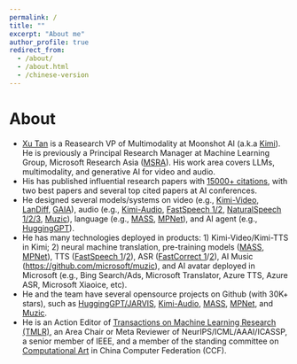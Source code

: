 ```yaml
---
permalink: /
title: ""
excerpt: "About me"
author_profile: true
redirect_from: 
  - /about/
  - /about.html
  - /chinese-version
---
```



# About
* [Xu Tan](https://scholar.google.com/citations?user=tob-U1oAAAAJ) is a Reasearch VP of Multimodality at Moonshot AI (a.k.a [Kimi](https://kimi.moonshot.cn/)). He is previously a Principal Research Manager at Machine Learning Group, Microsoft Research Asia ([MSRA](https://www.microsoft.com/en-us/research/lab/microsoft-research-asia/)). His work area covers LLMs, multimodality, and generative AI for video and audio. 
* His has published influential research papers with [15000+ citations](https://scholar.google.com/citations?user=tob-U1oAAAAJ), with two best papers and several top cited papers at AI conferences.
* He designed several models/systems on video (e.g., [Kimi-Video](https://mp.weixin.qq.com/s/BfAf094vFHPkN_CQFDvYdg), [LanDiff](https://arxiv.org/pdf/2503.04606), [GAIA](https://arxiv.org/pdf/2311.15230)), audio (e.g., [Kimi-Audio](https://arxiv.org/pdf/2504.18425), [FastSpeech 1/2](https://www.microsoft.com/en-us/research/blog/fastspeech-new-text-to-speech-model-improves-on-speed-accuracy-and-controllability/), [NaturalSpeech 1/2/3](https://techcommunity.microsoft.com/t5/ai-cognitive-services-blog/new-technical-research-is-advancing-azure-s-neural-text-to/ba-p/3499414), [Muzic](https://github.com/microsoft/muzic)), language (e.g., [MASS](https://www.microsoft.com/en-us/research/blog/introducing-mass-a-pre-training-method-that-outperforms-bert-and-gpt-in-sequence-to-sequence-language-generation-tasks/), [MPNet](https://www.microsoft.com/en-us/research/blog/mpnet-combines-strengths-of-masked-and-permuted-language-modeling-for-language-understanding/)), and AI agent (e.g., [HuggingGPT](https://arxiv.org/abs/2303.17580)).
* He has many technologies deployed in products: 1) Kimi-Video/Kimi-TTS in Kimi; 2) neural machine translation, pre-training models ([MASS](https://arxiv.org/abs/1905.02450), [MPNet](https://arxiv.org/abs/2004.09297)), TTS ([FastSpeech 1](https://www.microsoft.com/en-us/research/blog/fastspeech-new-text-to-speech-model-improves-on-speed-accuracy-and-controllability/)/[2](https://www.microsoft.com/en-us/research/lab/microsoft-research-asia/articles/fastspeech-2-fast-and-high-quality-end-to-end-text-to-speech/)), ASR ([FastCorrect 1](https://arxiv.org/abs/2105.03842)/[2](https://arxiv.org/abs/2109.14420)), AI Music (https://github.com/microsoft/muzic), and AI avatar deployed in Microsoft (e.g., Bing Search/Ads, Microsoft Translator, Azure TTS, Azure ASR, Microsoft Xiaoice, etc).
* He and the team have several opensource projects on Github (with 30K+ stars), such as [HuggingGPT/JARVIS](https://github.com/microsoft/JARVIS), [Kimi-Audio](https://github.com/MoonshotAI/Kimi-Audio), [MASS](https://github.com/microsoft/mass), [MPNet](https://huggingface.co/transformers/model_doc/mpnet.html), and [Muzic](https://github.com/microsoft/muzic).
* He is an Action Editor of [Transactions on Machine Learning Research (TMLR)](https://www.jmlr.org/tmlr/), an Area Chair or Meta Reviewer of NeurIPS/ICML/AAAI/ICASSP, a senior member of IEEE, and a member of the standing committee on [Computational Art](https://www.ccf.org.cn/Chapters/CCF_Chapters/CCF_CA/) in China Computer Federation (CCF).



<!--
## We are hiring! 
* We are hiring researchers on *Multimodality, Machine Translation/NLP, Speech, Generative Models, and Deep Learning*! If you are interested, welcome to contact me: [tanxu2012@gmail.com](tanxu2012@gmail.com).
* We are also hiring research interns in the above directions.

 

## Featured Projects
### 1. Neural Machine Translation
* Multiple technologies transferred into Microsoft Translator to improve the product experience.
* We [achieved human parity](https://blogs.microsoft.com/ai/chinese-to-english-translator-milestone/) on Chinese-English machine translation in 2018.
* We won [several champions](https://news.microsoft.com/apac/2019/05/22/microsoft-research-asia-msra-leads-in-2019-wmt-international-machine-translation-competition/) on WMT machine translation competition in 2019. 
* Our [MASS](https://arxiv.org/abs/1905.02450) is the first pre-training model for sequence to sequence generation, and is one of the top cited papers in ICML 2019. MASS is deployed in [Microsoft Translator](https://www.bing.com/translator) to enable the translation of 10+ low-resource languages. [[blog]](https://www.microsoft.com/en-us/research/blog/introducing-mass-a-pre-training-method-that-outperforms-bert-and-gpt-in-sequence-to-sequence-language-generation-tasks/) [[code]](https://github.com/microsoft/MASS)

### 2. Text to Speech
* Multiple technologies (FastSpeech 1/2, LRSpeech, AdaSpeech 1/2/3, DelightfulTTS) deployed in Microsoft Azure TTS services.  
* Our [FastSpeech 1](https://www.microsoft.com/en-us/research/blog/fastspeech-new-text-to-speech-model-improves-on-speed-accuracy-and-controllability/)/[2](https://www.microsoft.com/en-us/research/lab/microsoft-research-asia/articles/fastspeech-2-fast-and-high-quality-end-to-end-text-to-speech/) are one of the most widely used technologies in TTS in both academia and industry, and are the backbones of many TTS and singing voice synthesis models. Support over 100+ languages in Azure TTS services. Integrated in some popular Github repos, such as ESPNet, Fairseq, NVIDIA Nemo, TensorFlowTTS, Baidu PaddlePaddle Parakeet, etc.
* [DelightfulTTS](https://arxiv.org/abs/2110.12612) achieved the best quality in Blizzard Speech Synthesis Challenge 2021.
* [NaturaSpeech](https://arxiv.org/abs/2205.04421) achieves human-level quality on text-to-speech synthesis on LJSpeech dataset for the first time. 
* [NaturalSpeech 2](https://arxiv.org/abs/2304.09116) achieves SOTA zero-shot synthesis quality with latent diffusion models.
* The most comprehensive [TTS Survey](https://arxiv.org/abs/2106.15561).
* [TTS Tutorials](https://github.com/tts-tutorial/) at ISCSLP 2021, IJCAI 2021, ICASSP 2022, INTERSPEECH 2022. 
* Speech project demo page: [https://speechresearch.github.io/](https://speechresearch.github.io/), code opensource page: [https://github.com/microsoft/NeuralSpeech](https://github.com/microsoft/NeuralSpeech).

### 3. AI Music Composition
* Multiple technologies (TeleMelody, XiaoiceSing, and HiFiSinger) integrated in Microsoft Azure and Microsoft Xiaoice for AI music composition. 
* Systematic research on songwriting, accompaniment and arrangement, singing voice synthesis, music understanding, etc. Keynote speaker on [AI music composition](https://mp.weixin.qq.com/s/0ef2Xn7oSGYlip7LEzHXog) at GAITC 2021. Tutorial on [AI music composition](https://www.microsoft.com/en-us/research/uploads/prod/2021/10/Tutorial-on-AI-Music-Composition-@ACM-MM-2021.pdf) at ACM MM 2021.   
* Muzic: our research project on AI music, https://github.com/microsoft/muzic. 

### 4. Other Projects
### 4.1. Pre-training
* Several research work on pre-training (MASS, MPNet, Transcormer, NAS-BERT, MP-BERT, SongMASS, MusicBERT, etc).
* [MASS](https://arxiv.org/pdf/1905.02450.pdf) deployed in Bing Ads for Ads content generation, and deployed in Bing Translation for low-resource languages. 
* [MPNet](https://arxiv.org/pdf/2004.09297.pdf) adopted in [Huggingface](https://huggingface.co/transformers/model_doc/mpnet.html).

### 4.2. Non-Autoregressive Sequence Generation
* Several papers (FastSpeech 1/2, AdaSpeech 1/2/3, NaturalSpeech, HiFiSinger, FastCorrect 1/2/3, etc) on non-autoregressive sequence generation on text and speech generation tasks, such as neural machine translation, text error correction, automatic speech recognition, text to speech, singing voice synthesis, etc.
* Give a [tutorial on non-autoregressive sequence generation](https://nar-tutorial.github.io/acl2022/) at ACL 2022. 

### 4.3. Efficient Machine Learning
* Design efficient models and algorithms to reduce the demands on big data, big model and big computation, with small latency/memory/computation/labeling cost. 

### 4.4. Multilingual and Low-Resource Scenarios
### 4.5. Model Structure and Learning Paradigm Design
### 4.6. Neural Architecture Search 


<br/>
<br/>
For Chinese version, please visit [https://tan-xu.github.io/chinese-version/](https://tan-xu.github.io/chinese-version/). <br/>
--> 



